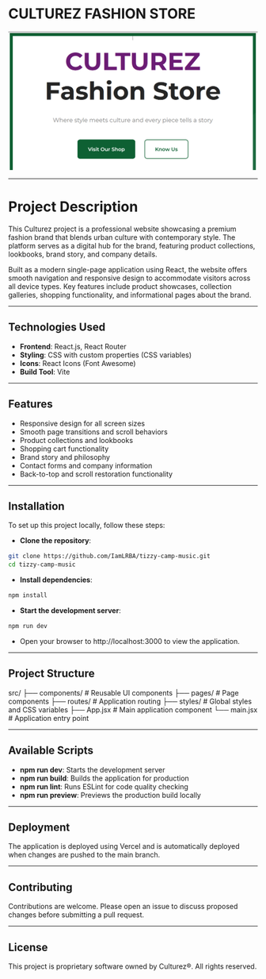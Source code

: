 # CULTUREZ FASHION STORE

![Culturez Background](./public/images/culturez-bg.PNG)

---

# Project Description

This Culturez project is a professional website showcasing a premium fashion brand that blends urban culture with contemporary style. The platform serves as a digital hub for the brand, featuring product collections, lookbooks, brand story, and company details.

Built as a modern single-page application using React, the website offers smooth navigation and responsive design to accommodate visitors across all device types. Key features include product showcases, collection galleries, shopping functionality, and informational pages about the brand.

---

## Technologies Used

- **Frontend**: React.js, React Router
- **Styling**: CSS with custom properties (CSS variables)
- **Icons**: React Icons (Font Awesome)
- **Build Tool**: Vite

---

## Features

- Responsive design for all screen sizes
- Smooth page transitions and scroll behaviors
- Product collections and lookbooks
- Shopping cart functionality
- Brand story and philosophy
- Contact forms and company information
- Back-to-top and scroll restoration functionality

---

## Installation

To set up this project locally, follow these steps:

- **Clone the repository**:

```bash
git clone https://github.com/IamLRBA/tizzy-camp-music.git
cd tizzy-camp-music
```

- **Install dependencies**:

```bash
npm install
```

- **Start the development server**:

```bash
npm run dev
```

- Open your browser to http://localhost:3000 to view the application.

---

## Project Structure

src/
├── components/       # Reusable UI components
├── pages/            # Page components
├── routes/           # Application routing
├── styles/           # Global styles and CSS variables
├── App.jsx           # Main application component
└── main.jsx          # Application entry point

---

## Available Scripts

- **npm run dev**: Starts the development server
- **npm run build**: Builds the application for production
- **npm run lint**: Runs ESLint for code quality checking
- **npm run preview**: Previews the production build locally

---

## Deployment

The application is deployed using Vercel and is automatically deployed when changes are pushed to the main branch.

---

## Contributing

Contributions are welcome. Please open an issue to discuss proposed changes before submitting a pull request.

---

## License

This project is proprietary software owned by Culturez®. All rights reserved.